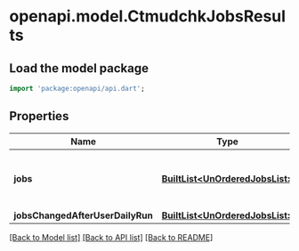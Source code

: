 # openapi.model.CtmudchkJobsResults

## Load the model package
```dart
import 'package:openapi/api.dart';
```

## Properties
Name | Type | Description | Notes
------------ | ------------- | ------------- | -------------
**jobs** | [**BuiltList&lt;UnOrderedJobsList&gt;**](UnOrderedJobsList.md) | The list of statuses tracked by the given runId. | [optional] 
**jobsChangedAfterUserDailyRun** | [**BuiltList&lt;UnOrderedJobsList&gt;**](UnOrderedJobsList.md) |  | [optional] 

[[Back to Model list]](../README.md#documentation-for-models) [[Back to API list]](../README.md#documentation-for-api-endpoints) [[Back to README]](../README.md)


